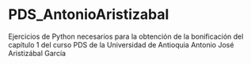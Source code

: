 # PDS_AntonioAristizabal
Ejercicios de Python necesarios para la obtención de la bonificación del capítulo 1 del curso PDS de la Universidad de Antioquia
Antonio José Aristizábal García
